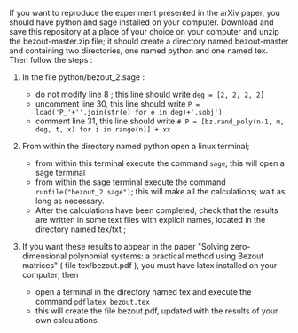 If you want to reproduce the experiment presented in the arXiv paper, you should have python and sage installed on your computer. Download and save this repository at a place of your choice on your computer and unzip the bezout-master.zip file; it should create a directory named bezout-master and containing two directories, one named python and one named tex.
Then follow the steps :

1. In the file python/bezout_2.sage :
    * do not modify line 8 ; this line should write `deg = [2, 2, 2, 2]`
    * uncomment line 30, this line should write `P = load('P_'+''.join(str(e) for e in deg)+'.sobj')`
    * comment line 31, this line should write `# P = [bz.rand_poly(n-1, m, deg, t, x) for i in range(n)] + xx`

2. From within the directory named python open a linux terminal;
    * from within this terminal execute the command `sage`; this will open a sage terminal
    * from within the sage terminal execute the command `runfile("bezout_2.sage")`; this will make all the calculations; wait as long as necessary.
    * After the calculations have been completed, check that the results are written in some text files with explicit names, located in the directory named tex/txt ; 


3. If you want these results to appear in the paper "Solving zero-dimensional polynomial systems: a practical method using Bezout matrices" ( file tex/bezout.pdf ), you must have latex installed on your computer; then
    * open a terminal in the directory named tex and execute the command `pdflatex bezout.tex`
    * this will create the file bezout.pdf, updated with the results of your own calculations.


